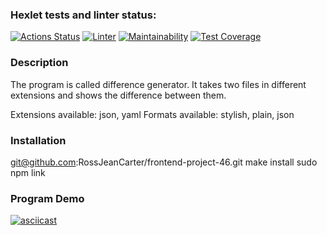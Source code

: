 ### Hexlet tests and linter status:
[![Actions Status](https://github.com/RossJeanCarter/frontend-project-46/workflows/hexlet-check/badge.svg)](https://github.com/RossJeanCarter/frontend-project-46/actions)
[![Linter](https://github.com/RossJeanCarter/frontend-project-46/actions/workflows/linter.yml/badge.svg)](https://github.com/RossJeanCarter/frontend-project-46/actions/workflows/linter.yml)
[![Maintainability](https://api.codeclimate.com/v1/badges/1de71a19d962860701f1/maintainability)](https://codeclimate.com/github/RossJeanCarter/frontend-project-46/maintainability)
[![Test Coverage](https://api.codeclimate.com/v1/badges/1de71a19d962860701f1/test_coverage)](https://codeclimate.com/github/RossJeanCarter/frontend-project-46/test_coverage)

### Description
The program is called difference generator. It takes two files in different extensions and shows the difference between them. 

Extensions available: json, yaml
Formats available: stylish, plain, json

### Installation
git@github.com:RossJeanCarter/frontend-project-46.git
make install
sudo npm link

### Program Demo
[![asciicast](https://asciinema.org/a/WseFN56vkRD28HpjPMmKpJz2e.svg)](https://asciinema.org/a/WseFN56vkRD28HpjPMmKpJz2e)